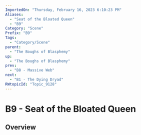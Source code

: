 ```yaml
---
ImportedOn: "Thursday, February 16, 2023 6:10:23 PM"
Aliases:
  - "Seat of the Bloated Queen"
  - "B9"
Category: "Scene"
Prefix: "B9"
Tags:
  - "Category/Scene"
parent:
  - "The Boughs of Blasphemy"
up:
  - "The Boughs of Blasphemy"
prev:
  - "B8 - Massive Web"
next:
  - "B1 - The Dying Dryad"
RWtopicId: "Topic_9128"
---
```

# B9 - Seat of the Bloated Queen
## Overview
